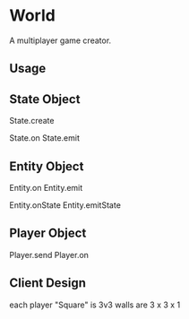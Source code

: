 World
=====
A multiplayer game creator.

Usage
-----



State Object
------------
State.create

State.on
State.emit


Entity Object
-------------
Entity.on
Entity.emit

Entity.onState
Entity.emitState 


Player Object
-------------
Player.send
Player.on


Client Design
-------------

each player "Square" is 3v3
walls are 3 x 3 x 1